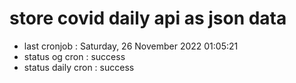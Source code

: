 # store covid daily api as json data

- last cronjob : Saturday, 26 November 2022 01:05:21
- status og cron : success
- status daily cron : success
      
      